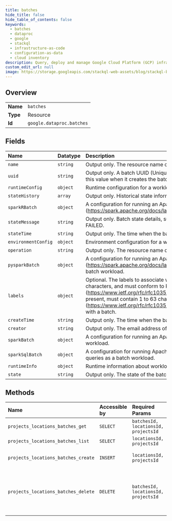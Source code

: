 ```yaml
---
title: batches
hide_title: false
hide_table_of_contents: false
keywords:
  - batches
  - dataproc
  - google    
  - stackql
  - infrastructure-as-code
  - configuration-as-data
  - cloud inventory
description: Query, deploy and manage Google Cloud Platform (GCP) infrastructure and resources using SQL
custom_edit_url: null
image: https://storage.googleapis.com/stackql-web-assets/blog/stackql-blog-post-featured-image.png
---
```

  
    

## Overview
<table><tbody>
<tr><td><b>Name</b></td><td><code>batches</code></td></tr>
<tr><td><b>Type</b></td><td>Resource</td></tr>
<tr><td><b>Id</b></td><td><code>google.dataproc.batches</code></td></tr>
</tbody></table>

## Fields
| Name | Datatype | Description |
|:-----|:---------|:------------|
| `name` | `string` | Output only. The resource name of the batch. |
| `uuid` | `string` | Output only. A batch UUID (Unique Universal Identifier). The service generates this value when it creates the batch. |
| `runtimeConfig` | `object` | Runtime configuration for a workload. |
| `stateHistory` | `array` | Output only. Historical state information for the batch. |
| `sparkRBatch` | `object` | A configuration for running an Apache SparkR (https://spark.apache.org/docs/latest/sparkr.html) batch workload. |
| `stateMessage` | `string` | Output only. Batch state details, such as a failure description if the state is FAILED. |
| `stateTime` | `string` | Output only. The time when the batch entered a current state. |
| `environmentConfig` | `object` | Environment configuration for a workload. |
| `operation` | `string` | Output only. The resource name of the operation associated with this batch. |
| `pysparkBatch` | `object` | A configuration for running an Apache PySpark (https://spark.apache.org/docs/latest/api/python/getting_started/quickstart.html) batch workload. |
| `labels` | `object` | Optional. The labels to associate with this batch. Label keys must contain 1 to 63 characters, and must conform to RFC 1035 (https://www.ietf.org/rfc/rfc1035.txt). Label values may be empty, but, if present, must contain 1 to 63 characters, and must conform to RFC 1035 (https://www.ietf.org/rfc/rfc1035.txt). No more than 32 labels can be associated with a batch. |
| `createTime` | `string` | Output only. The time when the batch was created. |
| `creator` | `string` | Output only. The email address of the user who created the batch. |
| `sparkBatch` | `object` | A configuration for running an Apache Spark (https://spark.apache.org/) batch workload. |
| `sparkSqlBatch` | `object` | A configuration for running Apache Spark SQL (https://spark.apache.org/sql/) queries as a batch workload. |
| `runtimeInfo` | `object` | Runtime information about workload execution. |
| `state` | `string` | Output only. The state of the batch. |
## Methods
| Name | Accessible by | Required Params | Description |
|:-----|:--------------|:----------------|:------------|
| `projects_locations_batches_get` | `SELECT` | `batchesId, locationsId, projectsId` | Gets the batch workload resource representation. |
| `projects_locations_batches_list` | `SELECT` | `locationsId, projectsId` | Lists batch workloads. |
| `projects_locations_batches_create` | `INSERT` | `locationsId, projectsId` | Creates a batch workload that executes asynchronously. |
| `projects_locations_batches_delete` | `DELETE` | `batchesId, locationsId, projectsId` | Deletes the batch workload resource. If the batch is not in terminal state, the delete fails and the response returns FAILED_PRECONDITION. |
